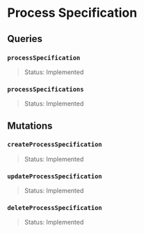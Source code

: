# Process Specification

## Queries

### `processSpecification`
> Status: Implemented

### `processSpecifications`
> Status: Implemented

## Mutations

### `createProcessSpecification`

> Status: Implemented

### `updateProcessSpecification`

> Status: Implemented

### `deleteProcessSpecification`

> Status: Implemented

